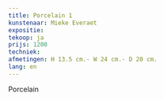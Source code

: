 ```yaml
---
title: Porcelain 1
kunstenaar: Mieke Everaet
expositie: 
tekoop: ja
prijs: 1200
techniek: 
afmetingen: H 13.5 cm.- W 24 cm.- D 20 cm.
lang: en
---
```


Porcelain